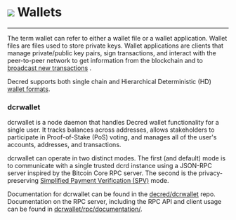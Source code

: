 # <img class="dcr-icon" src="/img/dcr-icons/Wallet.svg" /> Wallets

---

The term wallet can refer to either a wallet file or a wallet application. Wallet files are files used to store private keys. Wallet applications are clients that manage private/public key pairs, sign transactions, and interact with the peer-to-peer network to get information from the blockchain and to [broadcast new transactions](../../protocol-p2p-network/transaction-broadcasting.md) .


Decred supports both single chain and Hierarchical Deterministic (HD) [wallet formats](deterministic-wallet-formats.md).

### dcrwallet

dcrwallet is a node daemon that handles Decred wallet functionality for a single user. It tracks balances across addresses, allows stakeholders to participate in Proof-of-Stake (PoS) voting, and manages all of the user's accounts, addresses, and transactions.

dcrwallet can operate in two distinct modes. The first (and default) mode is to communicate with a single trusted dcrd instance using a JSON-RPC server inspired by the Bitcoin Core RPC server. The second is the privacy-preserving
[Simplified Payment Verification (SPV)](https://docs.decred.org/wallets/spv/) mode.

Documentation for dcrwallet can be found in the [decred/dcrwallet](https://github.com/decred/dcrwallet) repo. Documentation on the RPC server, including the RPC API and client usage can be found in [dcrwallet/rpc/documentation/](https://github.com/decred/dcrwallet/tree/8b5855ece5fc371c5f03483d907a6b458c2c6115/rpc/documentation).



